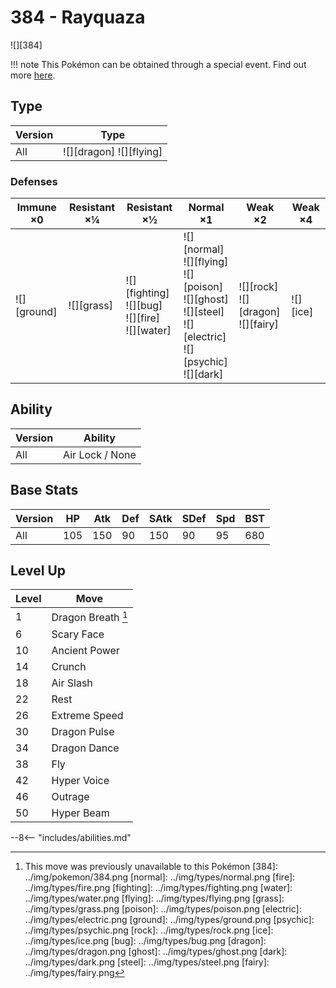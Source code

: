 # 384 - Rayquaza
![][384]

!!! note
    This Pokémon can be obtained through a special event. Find out more [here](../../special_events/#rayquaza).

## Type

Version | Type
---     | ---
All     | ![][dragon]  ![][flying]

### Defenses

Immune ×0       | Resistant ×¼   | Resistant ×½                                             | Normal ×1                                                                                                               | Weak ×2                                    | Weak ×4
---             | ---            | ---                                                      | ---                                                                                                                     | ---                                        | ---
![][ground]<br> | ![][grass]<br> | ![][fighting]<br>![][bug]<br>![][fire]<br>![][water]<br> | ![][normal]<br>![][flying]<br>![][poison]<br>![][ghost]<br>![][steel]<br>![][electric]<br>![][psychic]<br>![][dark]<br> | ![][rock]<br>![][dragon]<br>![][fairy]<br> | ![][ice]<br>

## Ability

Version | Ability
---     | ---
All     | Air Lock / None

## Base Stats

Version | HP  | Atk | Def | SAtk | SDef | Spd | BST
---     | --- | --- | --- | ---  | ---  | --- | ---
All     | 105 | 150 | 90  | 150  | 90   | 95  | 680

## Level Up

Level | Move
---   | ---
1     | Dragon Breath [^1]
6     | Scary Face
10    | Ancient Power
14    | Crunch
18    | Air Slash
22    | Rest
26    | Extreme Speed
30    | Dragon Pulse
34    | Dragon Dance
38    | Fly
42    | Hyper Voice
46    | Outrage
50    | Hyper Beam


--8<-- "includes/abilities.md"

[^1]: This move was previously unavailable to this Pokémon
[384]: ../img/pokemon/384.png
[normal]: ../img/types/normal.png
[fire]: ../img/types/fire.png
[fighting]: ../img/types/fighting.png
[water]: ../img/types/water.png
[flying]: ../img/types/flying.png
[grass]: ../img/types/grass.png
[poison]: ../img/types/poison.png
[electric]: ../img/types/electric.png
[ground]: ../img/types/ground.png
[psychic]: ../img/types/psychic.png
[rock]: ../img/types/rock.png
[ice]: ../img/types/ice.png
[bug]: ../img/types/bug.png
[dragon]: ../img/types/dragon.png
[ghost]: ../img/types/ghost.png
[dark]: ../img/types/dark.png
[steel]: ../img/types/steel.png
[fairy]: ../img/types/fairy.png
